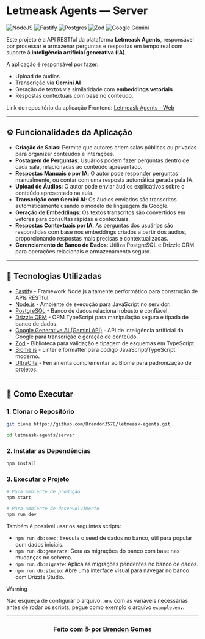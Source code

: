 # Letmeask Agents — Server

![NodeJS](https://img.shields.io/badge/node.js-6DA55F?style=for-the-badge&logo=node.js&logoColor=white)
![Fastify](https://img.shields.io/badge/fastify-%23000000.svg?style=for-the-badge&logo=fastify&logoColor=white)
![Postgres](https://img.shields.io/badge/postgres-%23316192.svg?style=for-the-badge&logo=postgresql&logoColor=white)
![Zod](https://img.shields.io/badge/zod-%233068b7.svg?style=for-the-badge&logo=zod&logoColor=white)
![Google Gemini](https://img.shields.io/badge/google%20gemini-8E75B2?style=for-the-badge&logo=google%20gemini&logoColor=white)

Este projeto é a API RESTful da plataforma **Letmeask Agents**, responsável por processar e armazenar perguntas e respostas em tempo real com suporte à **inteligência artificial generativa (IA)**.

A aplicação é responsável por fazer:

- Upload de áudios
- Transcrição via **Gemini AI**
- Geração de textos via similaridade com **embeddings vetoriais**
- Respostas contextuais com base no conteúdo.

Link do repositório da aplicação Frontend: [Letmeask Agents - Web](https://github.com/Brendon3578/Letmeask-Agents-web)

---

## ⚙️ Funcionalidades da Aplicação

- **Criação de Salas**: Permite que autores criem salas públicas ou privadas para organizar conteúdos e interações.
- **Postagem de Perguntas**: Usuários podem fazer perguntas dentro de cada sala, relacionadas ao conteúdo apresentado.
- **Respostas Manuais e por IA**: O autor pode responder perguntas manualmente, ou contar com uma resposta automática gerada pela IA.
- **Upload de Áudios**: O autor pode enviar áudios explicativos sobre o conteúdo apresentado na aula.
- **Transcrição com Gemini AI**: Os áudios enviados são transcritos automaticamente usando o modelo de linguagem da Google.
- **Geração de Embeddings**: Os textos transcritos são convertidos em vetores para consultas rápidas e contextuais.
- **Respostas Contextuais por IA**: As perguntas dos usuários são respondidas com base nos embeddings criados a partir dos áudios, proporcionando respostas mais precisas e contextualizadas.
- **Gerenciamento de Banco de Dados**: Utiliza PostgreSQL e Drizzle ORM para operações relacionais e armazenamento seguro.

---

## 🧰 Tecnologias Utilizadas

- [Fastify](https://www.fastify.io/) - Framework Node.js altamente performático para construção de APIs RESTful.
- [Node.js](https://nodejs.org/) - Ambiente de execução para JavaScript no servidor.
- [PostgreSQL](https://www.postgresql.org/) - Banco de dados relacional robusto e confiável.
- [Drizzle ORM](https://orm.drizzle.team/) - ORM TypeScript para manipulação segura e tipada de banco de dados.
- [Google Generative AI (Gemini API)](https://ai.google.dev/) - API de inteligência artificial da Google para transcrição e geração de conteúdo.
- [Zod](https://zod.dev/) - Biblioteca para validação e tipagem de esquemas em TypeScript.
- [Biome.js](https://biomejs.dev/) - Linter e formatter para código JavaScript/TypeScript moderno.
- [UltraCite](https://github.com/ultracite/ultracite) - Ferramenta complementar ao Biome para padronização de projetos.

---

## 🚀 Como Executar

### 1. Clonar o Repositório

```bash
git clone https://github.com/Brendon3578/letmeask-agents.git

cd letmeask-agents/server
```

### 2. Instalar as Dependências

```bash
npm install
```

### 3. Executar o Projeto

```bash
# Para ambiente de produção
npm start

# Para ambiente de desenvolvimento
npm run dev
```

Também é possível usar os seguintes scripts:

- `npm run db:seed`: Executa o seed de dados no banco, útil para popular com dados iniciais.
- `npm run db:generate`: Gera as migrações do banco com base nas mudanças no schema.
- `npm run db:migrate`: Aplica as migrações pendentes no banco de dados.
- `npm run db:studio`: Abre uma interface visual para navegar no banco com Drizzle Studio.

> [!WARNING]
> Não esqueça de configurar o arquivo `.env` com as variáveis necessárias antes de rodar os scripts, pegue como exemplo o arquivo `example.env`.

---

<h3 align="center">
    Feito com ☕ por <a href="https://github.com/Brendon3578">Brendon Gomes</a>
</h3>
